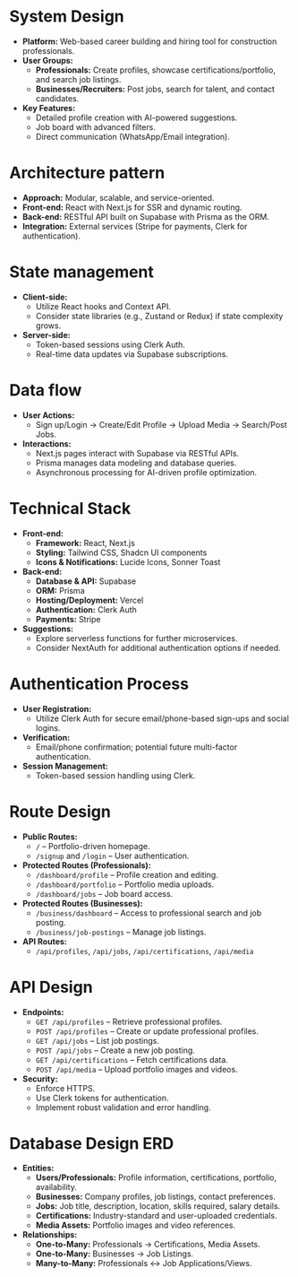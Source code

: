 # System Design
- **Platform:** Web-based career building and hiring tool for construction professionals.
- **User Groups:** 
  - **Professionals:** Create profiles, showcase certifications/portfolio, and search job listings.
  - **Businesses/Recruiters:** Post jobs, search for talent, and contact candidates.
- **Key Features:** 
  - Detailed profile creation with AI-powered suggestions.
  - Job board with advanced filters.
  - Direct communication (WhatsApp/Email integration).

# Architecture pattern
- **Approach:** Modular, scalable, and service-oriented.
- **Front-end:** React with Next.js for SSR and dynamic routing.
- **Back-end:** RESTful API built on Supabase with Prisma as the ORM.
- **Integration:** External services (Stripe for payments, Clerk for authentication).

# State management
- **Client-side:**
  - Utilize React hooks and Context API.
  - Consider state libraries (e.g., Zustand or Redux) if state complexity grows.
- **Server-side:**
  - Token-based sessions using Clerk Auth.
  - Real-time data updates via Supabase subscriptions.

# Data flow
- **User Actions:**
  - Sign up/Login → Create/Edit Profile → Upload Media → Search/Post Jobs.
- **Interactions:**
  - Next.js pages interact with Supabase via RESTful APIs.
  - Prisma manages data modeling and database queries.
  - Asynchronous processing for AI-driven profile optimization.

# Technical Stack
- **Front-end:**
  - **Framework:** React, Next.js
  - **Styling:** Tailwind CSS, Shadcn UI components
  - **Icons & Notifications:** Lucide Icons, Sonner Toast
- **Back-end:**
  - **Database & API:** Supabase
  - **ORM:** Prisma
  - **Hosting/Deployment:** Vercel
  - **Authentication:** Clerk Auth
  - **Payments:** Stripe
- **Suggestions:**
  - Explore serverless functions for further microservices.
  - Consider NextAuth for additional authentication options if needed.

# Authentication Process
- **User Registration:**
  - Utilize Clerk Auth for secure email/phone-based sign-ups and social logins.
- **Verification:**
  - Email/phone confirmation; potential future multi-factor authentication.
- **Session Management:**
  - Token-based session handling using Clerk.

# Route Design
- **Public Routes:**
  - `/` – Portfolio-driven homepage.
  - `/signup` and `/login` – User authentication.
- **Protected Routes (Professionals):**
  - `/dashboard/profile` – Profile creation and editing.
  - `/dashboard/portfolio` – Portfolio media uploads.
  - `/dashboard/jobs` – Job board access.
- **Protected Routes (Businesses):**
  - `/business/dashboard` – Access to professional search and job posting.
  - `/business/job-postings` – Manage job listings.
- **API Routes:**
  - `/api/profiles`, `/api/jobs`, `/api/certifications`, `/api/media`

# API Design
- **Endpoints:**
  - `GET /api/profiles` – Retrieve professional profiles.
  - `POST /api/profiles` – Create or update professional profiles.
  - `GET /api/jobs` – List job postings.
  - `POST /api/jobs` – Create a new job posting.
  - `GET /api/certifications` – Fetch certifications data.
  - `POST /api/media` – Upload portfolio images and videos.
- **Security:**
  - Enforce HTTPS.
  - Use Clerk tokens for authentication.
  - Implement robust validation and error handling.

# Database Design ERD
- **Entities:**
  - **Users/Professionals:** Profile information, certifications, portfolio, availability.
  - **Businesses:** Company profiles, job listings, contact preferences.
  - **Jobs:** Job title, description, location, skills required, salary details.
  - **Certifications:** Industry-standard and user-uploaded credentials.
  - **Media Assets:** Portfolio images and video references.
- **Relationships:**
  - **One-to-Many:** Professionals → Certifications, Media Assets.
  - **One-to-Many:** Businesses → Job Listings.
  - **Many-to-Many:** Professionals ↔ Job Applications/Views.
